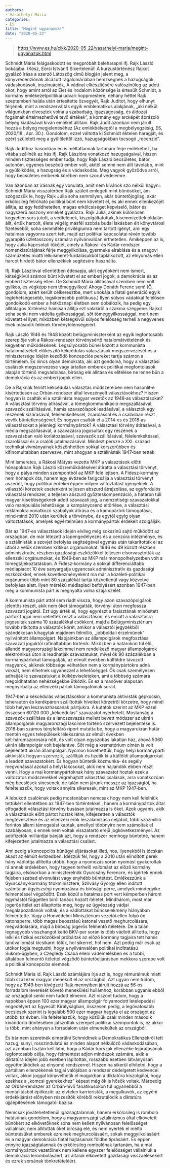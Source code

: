 ```yaml
---
authors:
- Vásárhelyi Mária
categories:
- ÉS
title: "Megint ugyanazok!"
date: "2020-05-22"
---
```


> https://www.es.hu/cikk/2020-05-22/vasarhelyi-maria/megint-ugyanazok.html

Schmidt Mária felágaskodott és megpróbált beleharapni ifj. Rajk László bokájába. (Kösz, Eörsi István!) Sikertelenül! A kurzustörténész Rajkot gyalázó írása a szerző Látószög című blogján jelent meg, a könyvrecenziónak álcázott rágalomáriában hemzsegnek a hazugságok, vádaskodások, inszinuációk. A vádirat elkészítésére valószínűleg az adott okot, hogy  amint arról az Élet és Irodalom közönsége is értesült  Schmidt, a kormány emlékezetpolitikai udvari hoppmestere, néhány héttel Rajk szeptemberi  halála után értesítette özvegyét, Rajk Juditot, hogy elhunyt férjének, mint a rendszerváltás egyik emblematikus alakjának, „aki nélkül világunkban elvesztek volna a szabadság, igazságosság, és áldozat fogalmait értelmezhetővé tevő értékek”,  a kormány egy arcképét ábrázoló bélyeg kiadásával kíván emléket állítani. Rajk Judit azonban nem járult hozzá a bélyeg megjelenéséhez (Az emlékbélyegtől a megbélyegzésig, ÉS, 2020/18., ápr. 30.). Gondolom, ezzel váltotta ki Schmidt éktelen haragját, és ezért született meg a gyűlölettől izzó, hazugságokban tocsogó „recenzió”.

Rajk Judithoz hasonlóan én is méltatlannak tartanám férje emlékéhez, ha vitába szállnék az írás ifj.  Rajk Lászlóra vonatkozó hazugságaival, hiszen minden tisztességes ember tudja, hogy Rajk László becsületes, bátor, autonóm, egyenes beszédű ember volt, akitől semmi nem állt távolabb, mint a gyűlölködés, a hazugság és a vádaskodás. Meg vagyok győződve arról, hogy becsületes emberek körében nem szorul védelemre.

Van azonban az írásnak egy vonulata, amit nem kívánok szó nélkül hagyni. Schmidt Mária visszatérően Rajk szüleit emlegeti mint bűnösöket, ám szögezzük le, hogy Rajk Júlia soha semmilyen, akár büntetőjogilag, akár erkölcsileg felróható politikai bűnt nem követett el, és aki ennek ellenkezőjét állítja, az egy feddhetetlen, magas erkölcsiséget képviselő, bátor és nagyszerű asszony emlékét gyalázza. Rajk Júlia, akinek különösen kegyetlen sors jutott, a védtelenek, kiszolgáltatottak, kisemmizettek oldalán állt, értük harcolt, élete végéig másfél szobás budai lakásban élt könyvtárosi fizetéséből, soha semmiféle privilégiumra nem tartott igényt, ami egy hatalmas vagyonra szert tett, majd ezt politikai kapcsolatai révén tovább gyarapító üzletasszony számára nyilvánvalóan érthetetlen. Amiképpen az is, hogy Júlia kapcsolati tőkéjét, amely a Rákosi‑ és Kádár‑rendszer nomenklatúrájának férje meggyilkolása, gyermeke elrablása és a snagovi száműzetés miatti lelkiismeret‑furdalásukból táplálkozott, az elnyomás ellen harcot hirdető bátor ellenzékiek segítésére használta.         

Ifj. Rajk Lászlóval ellentétben édesapja, akit egyébként nem ismert, kétségkívül számos bűnt követett el az emberi jogok, a demokrácia és az emberi tisztesség ellen. De Schmidt Mária állításával szemben nem volt gyilkos, és végképp nem tömeggyilkos! Ahogy Donáth Ferenc sem! (Ő, gondolom, azért került célkeresztbe, mert unokája a fiatal generáció egyik legtehetségesebb, legsikeresebb politikusa.) Ilyen súlyos vádakkal felelősen gondolkodó ember a hétköznapi életben sem dobálózik, ha pedig egy állítólagos történész  hamisan állítja ezt valakiről  a szakma szégyene. Rajkot soha senki nem vádolta gyilkossággal, sőt tömeggyilkossággal, mert nem követett el ilyet, miközben kétségkívül súlyos felelősség terheli a negyvenes évek második felének törvénytelenségeiért.

Rajk László 1946 és 1948 között belügyminiszterként az egyik legfontosabb szereplője volt a Rákosi‑rendszer törvénysértő hatalomátvételének és kegyetlen működésének. Legsúlyosabb bűnei között a kommunista hatalomátvételt előkészítő kékcédulás választások megszervezését és a minisztersége idején kezdődő koncepciós pereket tartja számon a történelem. És nincs olyan demokrata, aki azt gondolná, hogy a választási csalások megszervezése vagy ártatlan emberek politikai megfontolások alapján történő megvádolása, bíróság elé állítása és elítélése ne lenne bűn a demokrácia és az emberi jogok ellen.

De a Rajknak felrótt kékcédulás választás módszereiben nem hasonlít‑e kísértetiesen az Orbán‑rendszer által levezényelt választásokhoz? Hiszen hogyan is csalták el a sztálinista magyar vezetők az 1948‑as választásokat? A választási törvény átírásával, a tömegkommunikáció megszállásával, szavazók szállításával, hamis szavazólapok leadásával, a választók egy részének kizárásával, félelemkeltéssel, zsarolással és a csalásban részt vevők büntetlenségével. És hogyan csalták el a 2014‑es és 2018‑as választásokat a jelenlegi kormánypártok? A választási törvény átírásával, a média megszállásával, a szavazásra jogosultak egy részének a szavazásban való korlátozásával, szavazók szállításával, félelemkeltéssel, zsarolással és a csalók jutalmazásával. Mindezt persze a XXI. század technikai vívmányainak köszönhetően sokkal korszerűbben és kifinomultabban szervezve, mint ahogyan a sztálinisták 1947‑ben tették.

Mint ismeretes, a Rákosi Mátyás vezette MKP a választások előtti hónapokban Rajk László közreműködésével átíratta a választási törvényt, hogy a pálya minden szempontból az MKP felé lejtsen. A Fidesz‑kormány nem hónapok óta, hanem egy évtizede farigcsálja a választási törvényt aszerint, hogy politikai érdekei éppen milyen változtatást igényelnek. A választói körzetek  esetenként teljesen abszurd  átrajzolása, az egyfordulós választási rendszer, a teljesen abszurd győzteskompenzáció, a határon túli magyar kisebbségeknek adott szavazati jog, a nemzetiségi szavazatokkal való manipulálás lehetősége, a kampánycsend eltörlése, a választási reklámokra vonatkozó szabályok átírása és a kamupártok támogatása, mind‑mind 2010 után kerültek a törvénybe, és egytől egyig olyan változtatások, amelyek egyértelműen a kormánypártok érdekeit szolgálják.

Bár az 1947‑es választások idején elvileg még sokszínű sajtó működött az országban, de már létezett a lapengedélyezés és a cenzúra intézménye, és a sztálinisták  a szovjet befolyás segítségével  egymás után takarították el az útból a velük szemben kritikus orgánumokat. 1946 és 49 között részben adminisztratív, részben gazdasági eszközökkel teljesen elsorvasztották az ellenzéki orgánumokat, és 1949‑ben az MKP már monopolhelyzetben volt a tömegtájékoztatásban. A Fidesz‑kormány a sokkal differenciáltabb médiapiacot 10 éve sanyargatja ugyancsak adminisztratív és gazdasági eszközökkel, ennek következményeként ma már a közéleti‑politikai orgánumok több mint 80 százalékát tartja közvetlenül vagy közvetve befolyása alatt. Ilyen mértékű médiapiaci befolyásért azonban 1947‑ben még a kommunista párt is megnyalta volna szája szélét.

A kommunista párt attól sem riadt vissza, hogy azon szavazópolgárok jelentős részét, akik nem őket támogatták, törvényi úton megfossza szavazati jogától. Ezt úgy érték el, hogy egyrészt a fasisztának minősített pártok tagjai nem vehették részt a választáson, és emiatt a választásra jogosultak száma 10 százalékkal csökkent, majd a Belügyminisztérium tovább ritkította a választók körét, amikor a választói jegyzékből szándékosan kihagytak majdnem félmillió, „jobboldali érzelműnek” nyilvánított állampolgárt.  Napjainkban az állampolgárok megfosztása szavazati joguktól rafináltabban történik. Miközben a határokon túl élő, állandó magyarországi lakcímmel nem rendelkező magyar állampolgárok elektronikus úton is leadhatják szavazatukat, mivel ők 90 százalékban a kormánypártokat támogatják, az elmúlt években külföldre távozott magyarok, akiknek többsége vélhetően nem a kormánypártokra adná voksát, nem élhetnek ugyanezzel a lehetőséggel. Ők csak személyesen adhatják le szavazatukat a külképviseleteken, ami a többség számára megoldhatatlan nehézségekbe ütközik.  És ez a manőver alaposan megnyirbálja az ellenzéki pártok támogatóinak sorait.

1947‑ben a kékcédulás választásokkor a kommunista aktivisták gépkocsin, teherautón és kerékpáron szállították híveiket körzetről körzetre, hogy minél több helyen leszavazhassanak pártjukra. A kutatók szerint az MKP ezzel összesen 60120 000 „kékcédulás” szavazatot nyerhetett. Mostanság a szavazók szállítása és a láncszavazás mellett bevett módszer az ukrán állampolgárok magyarországi lakcímre történő szervezett bejelentése is. 2018‑ban számos tényfeltáró riport mutatta be, hogy a magyarukrán határ mentén egyes települések lélekszáma az elmúlt években két‑háromszorosára nőtt, és volt olyan egyszobás lakatlan ház, ahová 5060 ukrán állampolgár volt bejelentve. Sőt még a krematórium címén is volt bejelentett ukrán állampolgár. Nyomon követhettük, hogy helyi kormánypárti aktivisták hogyan szervezik, szállítják és fizetik ki a külföldi állampolgárokat a leadott szavazatokért. És hogyan büntetik  közmunka‑ és segély megvonással  azokat a helyi lakosokat, akik nem hajlandók ebben részt venni. Hogy a mai kormánypártoknak hány szavazatot hoztak ezek a változatos módszerekkel végrehajtott választási csalások, arra vonatkozóan még becslések sincsenek, de talán nem járunk messze az igazságtól, ha feltételezzük, hogy voltak annyira sikeresek, mint az MKP 1947‑ben.

A lebukott csalóknak pedig mostanában nemcsak hogy nem kell felelniük tettükért  ellentétben az 1947‑ben történtekkel , hanem a kormánypártok által elfogadott választási törvény busásan jutalmazza is őket. Azok ugyanis, akik a választások előtt pártot hoztak létre, kifejezetten a választók megtévesztése és az ellenzéki erők leszalámizása céljából, több százmillió forintos állami támogatást kaptak, amellyel többnyire nem  számoltak el szabályosan, s ennek nem voltak visszatartó erejű jogkövetkezményei. Az adófizetők milliárdjai bánják azt, hogy a rendszer nemhogy büntetné, hanem kifejezetten jutalmazza a választási csalást.

Ami pedig a koncepciós bűnügyi eljárásokat illeti, nos, ilyenekből is jócskán akadt az elmúlt évtizedben. Idézzük fel, hogy a 2010 után elindított perek hány vádlottja állította utóbb, hogy a nyomozás során nyomást gyakoroltak rá annak érdekében, hogy tegyen terhelő vallomást az előző kormány tagjaira, elsősorban a miniszterelnök Gyurcsány Ferencre, és ígértek ennek fejében szabad elvonulást vagy enyhébb büntetést. Emlékezzünk a Gyurcsány‑kormány titokminisztere, Szilvásy György ellen indított számtalan ügyészségi nyomozásra és bírósági perre, amelyek mindegyike felmentéssel végződött.  Ezek közül a hatalmas port vert kémperben három egymástól független bírói tanács hozott ítéletet. Mindhárom, most már jogerős ítélet azt állapította meg, hogy az ügyészség vádjai megalapozatlanok voltak, és a vádlottakat bűncselekmény hiányában felmentette.  Vagy a Honvédelmi Minisztérium vezetői ellen folyó ún. katonaperre, több magas beosztású katonai vezető meghurcolására, megvádolására, majd a bíróság jogerős felmentő ítéletére. De a talán legnagyobb visszhangot keltő BKV‑per során is több vádlott állította, hogy lelki és fizikai eszközökkel próbáltak  az előző kormány tagjaira tett  hamis tanúvallomást kicsikarni tőlük, hol sikerrel, hol nem. Azt pedig már csak az utókor fogja megtudni, hogy a nyilvánvalóan politikai indíttatású Sukoró‑ügyben, a Czeglédy Csaba elleni vádemelésben és a többi, általában felmentő ítélettel végződő büntetőeljárásban mekkora szerepe volt a politikai koncepciós elemnek.  

Schmidt Mária id. Rajk László számlájára írja azt is, hogy rémuralmuk miatt több százezer magyar menekült el az országból. Azt ugyan nem tudom, hogy az 1949‑ben kivégzett Rajk mennyiben járult hozzá az 56‑os forradalom leverését követő menekülési hullámhoz, korábban ugyanis ebből az országból senki nem tudott elmenni.  Azt viszont tudom, hogy a napokban éppen 100 ezer magyar állampolgár folyamodott letelepedési engedélyért az Egyesült Királyságban, összesen pedig, a legóvatosabb becslések szerint is legalább 500 ezer magyar hagyta el az országot az utóbbi tíz évben. Ha feltételezzük, hogy közülük csak minden második kivándorló döntésében játszottak szerepet politikai szempontok is, ez akkor is több, mint ahányan a forradalom után elmenekültek az országból.

És bár nem szeretnék elmerülni Schmidtnek a Demokratikus Ellenzékről tett hazug, sunyi, rosszindulatú és minden alapot nélkülöző vádaskodásában, azt azonban tisztán kell látni, hogy a Kádár‑korszak ellenzéke lejáratásának legfontosabb célja, hogy felmentést adjon mindazok számára, akik a diktatúra idején jobb esetben lapítottak, rosszabb esetben látványosan együttműködtek az elnyomó rendszerrel. Hiszen ha sikerül elhitetni, hogy a pártállam ellenzékének tagjai valójában a rendszer dédelgetett kedvencei voltak, akkor joggal könyvelhetik el magukban a diktatúra kiszolgálói, hogy ezekhez a „komcsi gyerekekhez” képest még ők is hősök voltak. Márpedig az Orbán‑rendszer  az Orbán‑hívő fanatikusokon túl  ugyanebből a mentalitásból építkezik: az elvtelen karrieristák, a megalkuvók, az egyéni érdekkijárást előnyben részesítők köréből rekrutálódik a diktatúra újjáépítésének támogatói bázisa.

Nemcsak jóvátehetetlenül igazságtalannak, hanem erkölcsileg is romboló hatásúnak gondolom, hogy a magyarországi sztálinizmus által elkövetett bűnökért az elkövetőknek soha nem kellett nyilvánosan felelősséget vállalniuk, nem állították őket bíróság elé, és nem nyerték el méltó büntetésüket emberek ezreinek meghurcolásáért, sokak meggyilkolásáért és a magyar demokrácia fiatal hajtásainak földbe tiprásáért. És éppen ennyire igazságtalannak és erkölcsileg rombolónak tartanám, ha a mai kormánypártok vezetőinek nem kellene egyszer felelősséget vállalniuk a demokrácia lerombolásáért, az általuk elkövetett gazdasági visszaélésekért és ezrek sorsának tönkretételéért.

